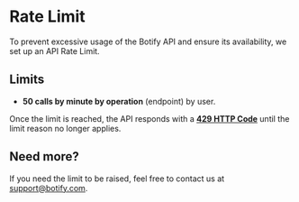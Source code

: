 # Rate Limit

To prevent excessive usage of the Botify API and ensure its availability, we set up an API Rate Limit.

## Limits

- **50 calls by minute by operation** (endpoint) by user.

Once the limit is reached, the API responds with a **[429 HTTP Code](https://tools.ietf.org/html/rfc6585#section-4)** until the limit reason no longer applies.


## Need more?

If you need the limit to be raised, feel free to contact us at [support@botify.com](mailto:support@botify.com).
